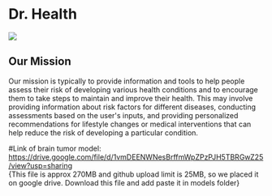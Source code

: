 # Dr. Health
![](https://github.com/Priyans-hu/Dr.-health/blob/main/static/logo1.png)

<h2>Our Mission</h2>
Our mission is typically to provide information and tools to help people assess their risk of developing various health conditions and to encourage them to take steps to maintain and improve their health. This may involve providing information about risk factors for different diseases, conducting assessments based on the user's inputs, and providing personalized recommendations for lifestyle changes or medical interventions that can help reduce the risk of developing a particular condition.

#Link of brain tumor model:
<a>https://drive.google.com/file/d/1vmDEENWNesBrffmWpZPzPJH5TBRGwZ25/view?usp=sharing</a> <br>
{This file is approx 270MB and github upload limit is 25MB, so we placed it on google drive. Download this file and add paste it in models folder}

